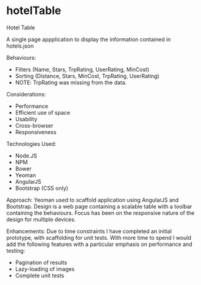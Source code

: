 # hotelTable
Hotel Table

A single page appplication to display the information contained in hotels.json 

Behaviours:
* Filters (Name, Stars, TrpRating, UserRating, MinCost)
* Sorting (Distance, Stars, MinCost, TrpRating, UserRating)
* NOTE: TrpRating was missing from the data.

Considerations:
* Performance
* Efficient use of space
* Usability
* Cross-browser
* Responsiveness

Technologies Used:
* Node.JS 
* NPM
* Bower
* Yeoman
* AngularJS
* Bootstrap (CSS only)

Approach:
Yeoman used to scaffold application using AngularJS and Bootstrap.  Design is a web page containing a scalable table with a toolbar containing the behaviours. Focus has been on the responsive nature of the design for multiple devices.

Enhancements:
Due to time constraints I have completed an initial prototype, with scaffolding for unit tests. With more time to spend I would add the following features with a particular emphasis on performance and testing:
* Pagination of results
* Lazy-loading of images
* Complete unit tests
